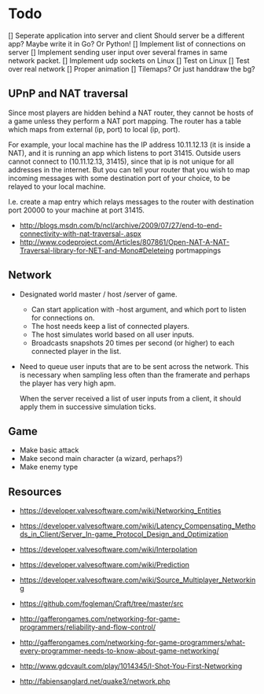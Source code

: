 Todo
====

[] Seperate application into server and client
   Should server be a different app?
   Maybe write it in Go? Or Python!
[] Implement list of connections on server
[] Implement sending user input over several
   frames in same network packet.
[] Implement udp sockets on Linux
[] Test on Linux
[] Test over real network
[] Proper animation
[] Tilemaps? Or just handdraw the bg?

UPnP and NAT traversal
----------------------
Since most players are hidden behind a NAT router, they cannot be
hosts of a game unless they perform a NAT port mapping. The router
has a table which maps from external (ip, port) to local (ip, port).

For example, your local machine has the IP address 10.11.12.13
(it is inside a NAT), and it is running an app which listens to port
31415. Outside users cannot connect to (10.11.12.13, 31415), since
that ip is not unique for all addresses in the internet. But you can
tell your router that you wish to map incoming messages with some
destination port of your choice, to be relayed to your local machine.

I.e. create a map entry which relays messages to the router with destination
port 20000 to your machine at port 31415.

* http://blogs.msdn.com/b/ncl/archive/2009/07/27/end-to-end-connectivity-with-nat-traversal-.aspx
* http://www.codeproject.com/Articles/807861/Open-NAT-A-NAT-Traversal-library-for-NET-and-Mono#Deleteing portmappings

Network
-------
* Designated world master / host /server of game.
    - Can start application with -host argument, and
      which port to listen for connections on.
    - The host needs keep a list of connected players.
    - The host simulates world based on all user inputs.
    - Broadcasts snapshots 20 times per second (or higher)
      to each connected player in the list.

* Need to queue user inputs that are to be sent across the
  network. This is necessary when sampling less often than
  the framerate and perhaps the player has very high apm.

  When the server received a list of user inputs from a
  client, it should apply them in successive simulation
  ticks.

Game
----
* Make basic attack
* Make second main character (a wizard, perhaps?)
* Make enemy type

Resources
---------

* https://developer.valvesoftware.com/wiki/Networking_Entities
* https://developer.valvesoftware.com/wiki/Latency_Compensating_Methods_in_Client/Server_In-game_Protocol_Design_and_Optimization
* https://developer.valvesoftware.com/wiki/Interpolation
* https://developer.valvesoftware.com/wiki/Prediction
* https://developer.valvesoftware.com/wiki/Source_Multiplayer_Networking
* https://github.com/fogleman/Craft/tree/master/src
* http://gafferongames.com/networking-for-game-programmers/reliability-and-flow-control/
* http://gafferongames.com/networking-for-game-programmers/what-every-programmer-needs-to-know-about-game-networking/

* http://www.gdcvault.com/play/1014345/I-Shot-You-First-Networking
* http://fabiensanglard.net/quake3/network.php
